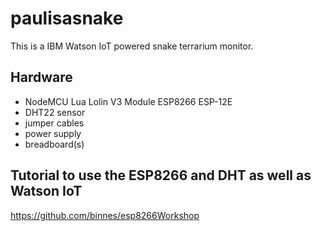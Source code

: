 # paulisasnake

This is a IBM Watson IoT powered snake terrarium monitor.

## Hardware

- NodeMCU Lua Lolin V3 Module ESP8266 ESP-12E
- DHT22 sensor
- jumper cables
- power supply
- breadboard(s)

## Tutorial to use the ESP8266 and DHT as well as Watson IoT

https://github.com/binnes/esp8266Workshop
